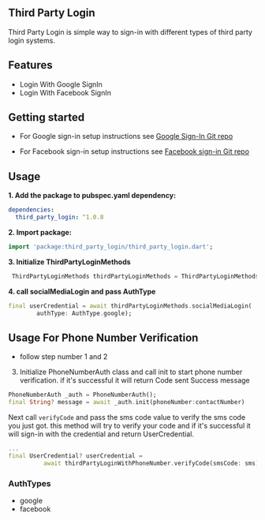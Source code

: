 ## Third Party Login

Third Party Login is simple way to sign-in with different types of third party login systems.

## Features

- Login With Google SignIn
- Login With Facebook SignIn

## Getting started

- For Google sign-in setup instructions see [Google Sign-In Git repo](https://github.com/flutter/plugins/tree/master/packages/google_sign_in/google_sign_in)

- For Facebook sign-in setup instructions see [Facebook sign-in Git repo](https://github.com/darwin-morocho/flutter-facebook-auth)

## Usage

**1. Add the package to pubspec.yaml dependency:**

```yaml
dependencies:
  third_party_login: ^1.0.8
```

**2. Import package:**

```dart
import 'package:third_party_login/third_party_login.dart';
```

**3. Initialize ThirdPartyLoginMethods**

```dart
 ThirdPartyLoginMethods thirdPartyLoginMethods = ThirdPartyLoginMethods();
```

**4. call socialMediaLogin and pass AuthType**

```dart
final userCredential = await thirdPartyLoginMethods.socialMediaLogin(
        authType: AuthType.google);
```

## Usage For Phone Number Verification

- follow step number 1 and 2

3. Initialize PhoneNumberAuth class and call init to start phone number verification. if it's successful it will return Code sent Success message

```dart
PhoneNumberAuth _auth = PhoneNumberAuth();
final String? message = await _auth.init(phoneNumber:contactNumber)
```

Next call `verifyCode` and pass the sms code value to verify the sms code you just got. this method will try to verify your code and if it's successful it will sign-in with the credential and return UserCredential.

```dart
...
final UserCredential? userCredential =
          await thirdPartyLoginWithPhoneNumber.verifyCode(smsCode: sms);
```

### AuthTypes

- google
- facebook
